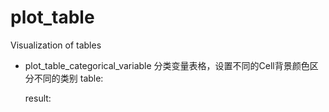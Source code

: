 # plot_table
Visualization of tables
- plot_table_categorical_variable
  分类变量表格，设置不同的Cell背景颜色区分不同的类别
  table:

  result:
  
